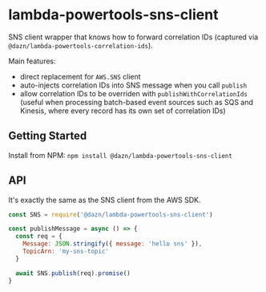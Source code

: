 # lambda-powertools-sns-client

SNS client wrapper that knows how to forward correlation IDs (captured via `@dazn/lambda-powertools-correlation-ids`).

Main features:

* direct replacement for `AWS.SNS` client
* auto-injects correlation IDs into SNS message when you call `publish`
* allow correlation IDs to be overriden with `publishWithCorrelationIds` (useful when processing batch-based event sources such as SQS and Kinesis, where every record has its own set of correlation IDs)

## Getting Started

Install from NPM: `npm install @dazn/lambda-powertools-sns-client`

## API

It's exactly the same as the SNS client from the AWS SDK.

```js
const SNS = require('@dazn/lambda-powertools-sns-client')

const publishMessage = async () => {
  const req = {
    Message: JSON.stringify({ message: 'hello sns' }),
    TopicArn: 'my-sns-topic'
  }

  await SNS.publish(req).promise()
}
```
